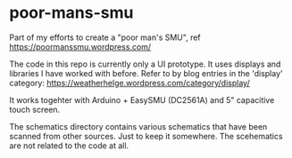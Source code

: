 # poor-mans-smu
Part of my efforts to create a "poor man's SMU", ref https://poormanssmu.wordpress.com/

The code in this repo is currently only a UI prototype. It uses displays and libraries I have worked with before. Refer to by blog entries in the 'display' category: https://weatherhelge.wordpress.com/category/display/

It works togehter with Arduino + EasySMU (DC2561A) and 5" capacitive touch screen.

The schematics directory contains various schematics that have been scanned from other sources.
Just to keep it somewhere. The scehematics are not related to the code at all.
